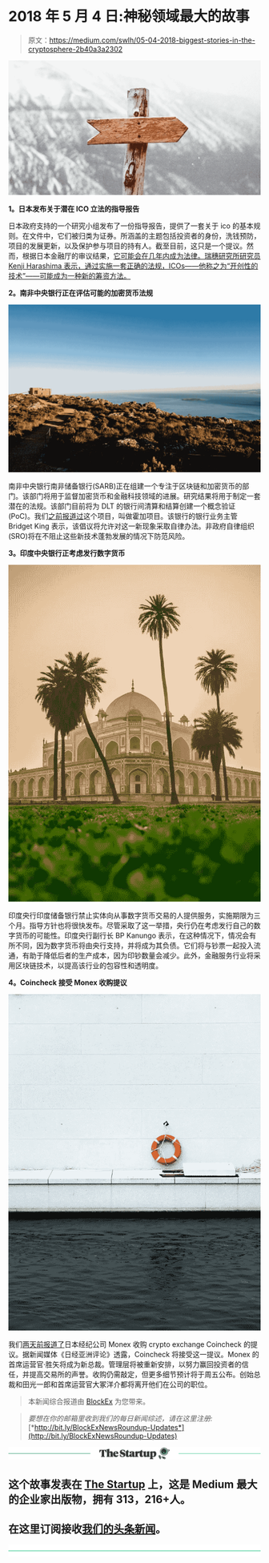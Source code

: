 # 2018 年 5 月 4 日:神秘领域最大的故事

> 原文：<https://medium.com/swlh/05-04-2018-biggest-stories-in-the-cryptosphere-2b40a3a2302>

![](img/ee3d30e30acd5ac84e4d0a6ca5f7059f.png)

**1。日本发布关于潜在 ICO 立法的指导报告**

日本政府支持的一个研究小组发布了一份指导报告，提供了一套关于 ico 的基本规则。在文件中，它们被归类为证券。所涵盖的主题包括投资者的身份，洗钱预防，项目的发展更新，以及保护参与项目的持有人。截至目前，这只是一个提议。然而，根据日本金融厅的审议结果，[它可能会在几年内成为法律。瑞穗研究所研究员 Kenji Harashima 表示，通过实施一套正确的法规，ICOs——他称之为“开创性的技术”——可能成为一种新的筹资方法。](https://www.bloomberg.com/news/articles/2018-04-05/japan-plans-first-step-toward-legalizing-initial-coin-offerings)

**2。南非中央银行正在评估可能的加密货币法规**

![](img/ea99653a35c9d751a51ce3ebf075bfdc.png)

南非中央银行南非储备银行(SARB)正在组建一个专注于区块链和加密货币的部门。该部门将用于监督加密货币和金融科技领域的进展。研究结果将用于制定一套潜在的法规。该部门目前将为 DLT 的银行间清算和结算创建一个概念验证(PoC)。我们[之前报道过](https://hackernoon.com/15-02-2018-biggest-stories-in-the-cryptosphere-88af496c0e3c)这个项目，叫做霍加项目。该银行的银行业务主管 Bridget King 表示，该倡议将允许对这一新现象采取自律办法。非政府自律组织(SRO)将在不阻止这些新技术蓬勃发展的情况下防范风险。

**3。印度中央银行正考虑发行数字货币**

![](img/cdac39bdb85baf635fb00397985dbd1e.png)

印度央行印度储备银行禁止实体向从事数字货币交易的人提供服务，实施期限为三个月。指导方针也将很快发布。尽管采取了这一举措，央行仍在考虑发行自己的数字货币的可能性。印度央行副行长 BP Kanungo 表示，在这种情况下，情况会有所不同，因为数字货币将由央行支持，并将成为其负债。它们将与钞票一起投入流通，有助于降低后者的生产成本，因为印钞数量会减少。此外，金融服务行业将采用区块链技术，以提高该行业的包容性和透明度。

**4。Coincheck 接受 Monex 收购提议**

![](img/9eb158506c2d09f7ac489b1ef0dadaca.png)

我们[两天前报道了](https://hackernoon.com/03-04-2018-biggest-stories-in-the-cryptosphere-ee09e7e42a85)日本经纪公司 Monex 收购 crypto exchange Coincheck 的提议。据新闻媒体《日经亚洲评论》透露，Coincheck 将接受这一提议。Monex 的首席运营官·胜矢将成为新总裁。管理层将被重新安排，以努力赢回投资者的信任，并提高交易所的声誉。收购仍需敲定，但更多细节预计将于周五公布。创始总裁和田光一郎和首席运营官大冢洋介都将离开他们在公司的职位。

> 本新闻综合报道由 [BlockEx](http://bit.ly/BlockEx_) 为您带来。

> *要想在你的邮箱里收到我们的每日新闻综述，请在这里注册:*[*http://bit.ly/BlockExNewsRoundup-Updates*](http://bit.ly/BlockExNewsRoundup-Updates)

[![](img/308a8d84fb9b2fab43d66c117fcc4bb4.png)](https://medium.com/swlh)

## 这个故事发表在 [The Startup](https://medium.com/swlh) 上，这是 Medium 最大的企业家出版物，拥有 313，216+人。

## 在这里订阅接收[我们的头条新闻](http://growthsupply.com/the-startup-newsletter/)。

[![](img/b0164736ea17a63403e660de5dedf91a.png)](https://medium.com/swlh)